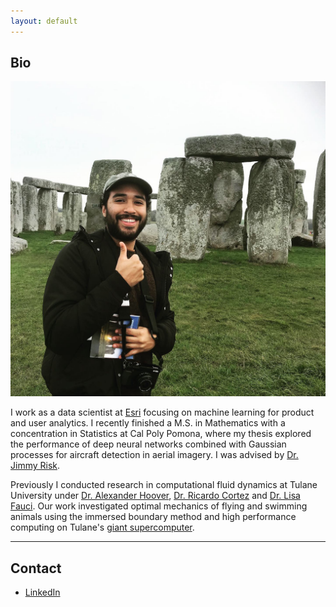 ```yaml
---
layout: default
---
```


## Bio

<img class="profile-picture" src="me.JPG">

I work as a data scientist at [Esri](https://www.esri.com/en-us/home) focusing on machine learning for product and user analytics. I recently finished a M.S. in Mathematics with a concentration in Statistics at Cal Poly Pomona, where my thesis explored the performance of deep neural networks combined with Gaussian processes for aircraft detection in aerial imagery. I was advised by [Dr. Jimmy Risk](https://www.twitch.tv/videos/513445785). 

Previously I conducted research in computational fluid dynamics at Tulane University under [Dr. Alexander Hoover](https://sites.google.com/view/alexanderphoover), [Dr. Ricardo Cortez](https://sse.tulane.edu/math/faculty/cortez) and [Dr. Lisa Fauci](https://en.wikipedia.org/wiki/Lisa_Fauci). Our work investigated optimal mechanics of flying and swimming animals using the immersed boundary method and high performance computing on Tulane's [giant supercomputer](https://wiki.hpc.tulane.edu/trac/wiki/cypress).


---

## Contact

* [LinkedIn](https://www.linkedin.com/in/hakeemtfrank/)
